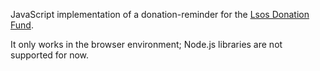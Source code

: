 JavaScript implementation of a donation-reminder for the [Lsos Donation Fund](https://lsos.org/donation-fund).

It only works in the browser environment;
Node.js libraries are not supported for now.

